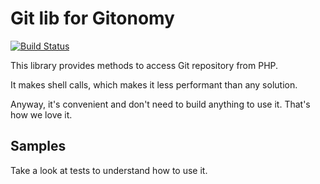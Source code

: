 Git lib for Gitonomy
====================

[![Build Status](https://secure.travis-ci.org/gitonomy/gitlib.png)](https://travis-ci.org/gitonomy/gitlib)

This library provides methods to access Git repository from PHP.

It makes shell calls, which makes it less performant than any solution.

Anyway, it's convenient and don't need to build anything to use it. That's how we love it.

Samples
-------

Take a look at tests to understand how to use it.
